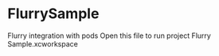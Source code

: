 # FlurrySample
Flurry integration with pods
Open this file to run project Flurry Sample.xcworkspace
